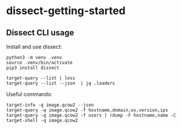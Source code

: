 # dissect-getting-started

## Dissect CLI usage

Install and use dissect:

```shell
python3 -m venv .venv
source .venv/bin/activate
pip3 install dissect
```

```shell
target-query --list | less
target-query --list --json  | jq .loaders
```

Useful commands:

```shell
target-info -q image.qcow2 --json
target-query -q image.qcow2 -f hostname,domain,os,version,ips
target-query -q image.qcow2 -f users | rdump -F hostname,name -C
target-shell -q image.qcow2
```
